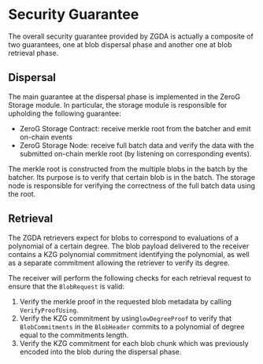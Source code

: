 # Security Guarantee

The overall security guarantee provided by ZGDA is actually a composite of two guarantees, one at blob dispersal phase and another one at blob retrieval phase.

## Dispersal

The main guarantee at the dispersal phase is implemented in the ZeroG Storage module. In particular, the storage module is responsible for upholding the following guarantee:

* ZeroG Storage Contract: receive merkle root from the batcher and emit on-chain events
* ZeroG Storage Node: receive full batch data and verify the data with the submitted on-chain merkle root (by listening on corresponding events).

The merkle root is constructed from the multiple blobs in the batch by the batcher. Its purpose is to verify that certain blob is in the batch. The storage node is responsible for verifying the correctness of the full batch data using the root.

## Retrieval

The ZGDA retrievers expect for blobs to correspond to evaluations of a polynomial of a certain degree. The blob payload delivered to the receiver contains a KZG polynomial commitment identifying the polynomial, as well as a separate commitment allowing the retriever to verify its degree.

The receiver will perform the following checks for each retrieval request to ensure that the `BlobRequest` is valid:

1. Verify the merkle proof in the requested blob metadata by calling `VerifyProofUsing`.
2. Verify the KZG commitment by using`lowDegreeProof` to verify that `BlobCommitments` in the `BlobHeader` commits to a polynomial of degree equal to the commitments length.
3. Verify the KZG commitment for each blob chunk which was previously encoded into the blob during the dispersal phase.
